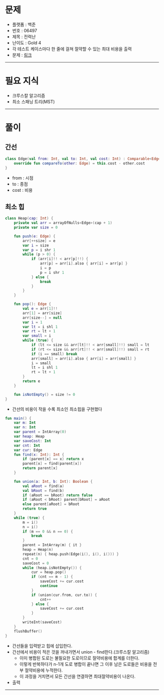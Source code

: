 # 문제
- 플랫폼 : 백준
- 번호 : 06497
- 제목 : 전력난
- 난이도 : Gold 4
- 각 테스트 케이스마다 한 줄에 걸쳐 절약할 수 있는 최대 비용을 출력
- 문제 : <a href="https://www.acmicpc.net/problem/6497" target="_blank">링크</a>

---

# 필요 지식
- 크루스칼 알고리즘
- 최소 스패닝 트리(MST)

---

# 풀이

## 간선
```kotlin
class Edge(val from: Int, val to: Int, val cost: Int) : Comparable<Edge> {
    override fun compareTo(other: Edge) = this.cost - other.cost
}
```
- from : 시점
- to : 종점
- cost : 비용

## 최소 힙
```kotlin
class Heap(cap: Int) {
    private val arr = arrayOfNulls<Edge>(cap + 1)
    private var size = 0

    fun push(e: Edge) {
        arr[++size] = e
        var i = size
        var p = i shr 1
        while (p > 0) {
            if (arr[i]!! < arr[p]!!) {
                arr[p] = arr[i].also { arr[i] = arr[p] }
                i = p
                p = i shr 1
            } else {
                break
            }
        }
    }

    fun pop(): Edge {
        val e = arr[1]!!
        arr[1] = arr[size]
        arr[size--] = null
        var i = 1
        var lt = i shl 1
        var rt = lt + 1
        var small = i
        while (true) {
            if (lt <= size && arr[lt]!! < arr[small]!!) small = lt
            if (rt <= size && arr[rt]!! < arr[small]!!) small = rt
            if (i == small) break
            arr[small] = arr[i].also { arr[i] = arr[small] }
            i = small
            lt = i shl 1
            rt = lt + 1
        }
        return e
    }

    fun isNotEmpty() = size != 0
}
```
- 간선의 비용이 작을 수록 최소인 최소힙을 구현했다

```kotlin
fun main() {
    var m: Int
    var n: Int
    var parent = IntArray(0)
    var heap: Heap
    var saveCost: Int
    var cnt: Int
    var cur: Edge
    fun find(x: Int): Int {
        if (parent[x] == x) return x
        parent[x] = find(parent[x])
        return parent[x]
    }

    fun union(a: Int, b: Int): Boolean {
        val aRoot = find(a)
        val bRoot = find(b)
        if (aRoot == bRoot) return false
        if (aRoot < bRoot) parent[bRoot] = aRoot
        else parent[aRoot] = bRoot
        return true
    }
    while (true) {
        m = i()
        n = i()
        if (m == 0 && n == 0) {
            break
        }
        parent = IntArray(m) { it }
        heap = Heap(n)
        repeat(n) { heap.push(Edge(i(), i(), i())) }
        cnt = 0
        saveCost = 0
        while (heap.isNotEmpty()) {
            cur = heap.pop()
            if (cnt == m - 1) {
                saveCost += cur.cost
                continue
            }
            if (union(cur.from, cur.to)) {
                cnt++
            } else {
                saveCost += cur.cost
            }
        }
        writeInt(saveCost)
    }
    flushBuffer()
}
```
- 간선들을 입력받고 힙에 삽입한다.
- 간선에서 비용이 적은 것을 꺼내가면서 union - find한다.(크루스칼 알고리즘)
  - 이미 병합된 도로는 불필요한 도로이므로 절약비용에 합계를 더한다.
  - 이렇게 반복하다가 n-1개 도로 병합이 끝나면 그 이후 남은 도로들은 비용을 전부 절약비용에 누적한다.
  - 이 과정을 거치면서 모든 간선을 연결하면 최대절약비용이 나온다.
- 출력

---
